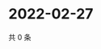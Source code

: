 # 2022-02-27

共 0 条

<!-- BEGIN WEIBO -->
<!-- 最后更新时间 Sun Feb 27 2022 18:12:39 GMT+0800 (China Standard Time) -->

<!-- END WEIBO -->
